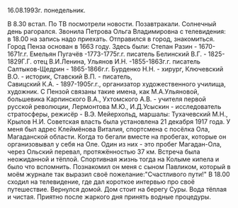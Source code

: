 16.08.1993г. понедельник.

В 8.30 встал. По ТВ посмотрели новости. Позавтракали. Солнечный день рагорался. 
  Звонила Петрова Ольга Владимировна с телевидения: в 18.00 на запись надо приехать.
  Отправился в город, знакомиться. Город Пенза основан в 1663 году. Здесь были:
            Степан Разин - 1670-1671г.г. 
            Емельян Пугачёв -1773-1775г.г.
  писатель Белинский В.Г. - 1825-1829Г.Г.
 отец В.И.Ленина, Ульянов И.Н. -1855-1863г.г.
  писатель Салтыков-Щедрин - 1865-1866г.г.
      Бурденко Н.Н. - хирург,
      Ключевский В.О. - историк,
      Ставский В.П. - писатель,          
      Савицский К.А. - 1897-1905г.г., организатор художественного училища, художник.
  С Пензой связаны такие имена, как М.А.Ульяновой, большевика Карпинского В.А., Ухтомского А.В. - учителя первой русской революции, Лермонтова М.Ю., И.Д.Усыскин - исследователь стратосферы, режисёр - В.Э. Мейерхольд, маршалы: Тухачевский М.Н., Крылов Н.И.
  Советская власть была установлена 21 декабря 1917 года.
   У меня был адрес Клеймёнова Виталия, спортсмена с посёлка Ола, Магаданской области. Когда то бегали вместе на пробегах, которые он организовывал у себя на Оле. Один из них - это пробег Магадан-Ола, через Ольский перевал, протяжённостью 37 км. Встреча была неожиданной и тёплой. Спортивная жизнь тогда на Колыме кипела и было что вспомнить. Познакомил он меня с сыном Павликом, который в моём журнале так выразил своё пожелание:"Счастливого пути!"
  В 18.00 сходил на телевидение, где дал короткое интервью про своё путешествие. 
  Вернулся домой. Дом стоит на берегу Суры. Вода тёплая и чистая. Приятно после жаркого дня принять водные процедуры.
